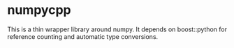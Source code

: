 numpycpp
========================================

This is a thin wrapper library around numpy. It depends on boost::python for reference counting and automatic type conversions.

